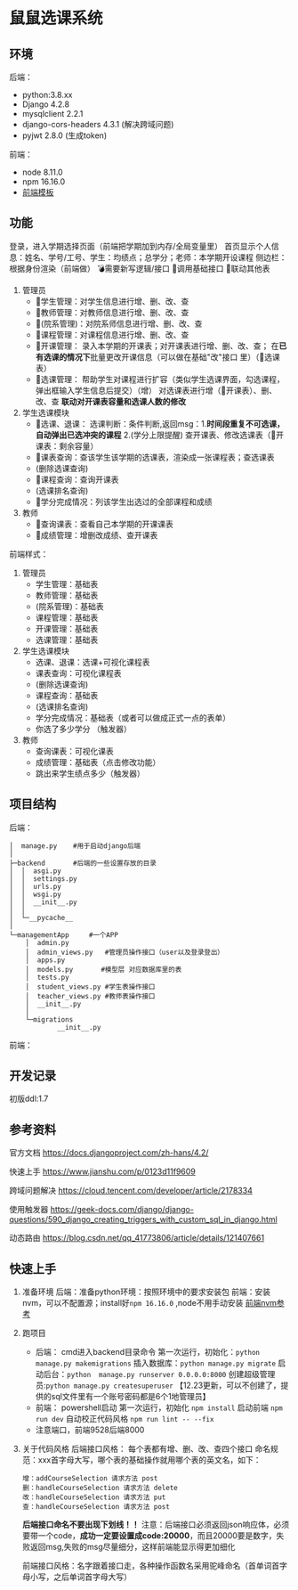 # 鼠鼠选课系统
## 环境
后端：
- python:3.8.xx
- Django 4.2.8
- mysqlclient 2.2.1
- django-cors-headers 4.3.1 (解决跨域问题)
- pyjwt 2.8.0 (生成token)

前端：
- node 8.11.0
- npm 16.16.0
- [前端模板](https://github.com/PanJiaChen/vue-admin-template)

## 功能
登录，进入学期选择页面（前端把学期加到内存/全局变量里）
首页显示个人信息：姓名、学号/工号、学生：均绩点；总学分；老师：本学期开设课程
侧边栏：根据身份渲染（前端做）
💣需要新写逻辑/接口
🥬调用基础接口
📢联动其他表
1. 管理员
    - 🥬学生管理：对学生信息进行增、删、改、查
    - 🥬教师管理：对教师信息进行增、删、改、查
    - 🥬(院系管理)：对院系师信息进行增、删、改、查
    - 🥬课程管理：对课程信息进行增、删、改、查
    - 🥬开课管理：
        录入本学期的开课表；对开课表进行增、删、改、查；
        在**已有选课的情况下**批量更改开课信息（可以做在基础"改"接口 里）（📢选课表）
    - 🥬选课管理：
        帮助学生对课程进行扩容（类似学生选课界面，勾选课程，弹出框输入学生信息后提交）（增）
        对选课表进行增（📢开课表）、删、改、查
        **联动对开课表容量和选课人数的修改**
2. 学生选课模块
    - 🥬选课、退课：
        选课判断：条件判断,返回msg：1.**时间段重复不可选课，自动弹出已选冲突的课程** 2.(学分上限提醒)
        查开课表、修改选课表（📢开课表：剩余容量）
    - 🥬课表查询：查该学生该学期的选课表，渲染成一张课程表；查选课表
    - (删除选课查询)
    - 🥬课程查询：查询开课表
    - (选课排名查询)
    - 🥬学分完成情况：列该学生出选过的全部课程和成绩
3. 教师
    - 🥬查询课表：查看自己本学期的开课课表
    - 🥬成绩管理：增删改成绩、查开课表

前端样式：
1. 管理员
    - 学生管理：基础表
    - 教师管理：基础表
    - (院系管理)：基础表
    - 课程管理：基础表
    - 开课管理：基础表
    - 选课管理：基础表
2. 学生选课模块
    - 选课、退课：选课+可视化课程表
    - 课表查询：可视化课程表
    - (删除选课查询)
    - 课程查询：基础表
    - (选课排名查询)
    - 学分完成情况：基础表（或者可以做成正式一点的表单）
    - 你选了多少学分 （触发器）
3. 教师
    - 查询课表：可视化课表
    - 成绩管理：基础表（点击修改功能）
    - 跳出来学生绩点多少（触发器）

## 项目结构
后端：
```
│  manage.py    #用于启动django后端
│
├─backend       #后端的一些设置存放的目录
│  │  asgi.py
│  │  settings.py
│  │  urls.py
│  │  wsgi.py
│  │  __init__.py
│  │
│  └─__pycache__
│
└─managementApp     #一个APP
    │  admin.py
    │  admin_views.py   #管理员操作接口（user以及登录登出）
    │  apps.py
    │  models.py       #模型层 对应数据库里的表
    │  tests.py
    │  student_views.py #学生表操作接口
    │  teacher_views.py #教师表操作接口
    │  __init__.py
    │  
    └─migrations
            __init__.py
```
前端：
## 开发记录
初版ddl:1.7


## 参考资料

官方文档 https://docs.djangoproject.com/zh-hans/4.2/

快速上手 https://www.jianshu.com/p/0123d11f9609

跨域问题解决 https://cloud.tencent.com/developer/article/2178334

使用触发器 https://geek-docs.com/django/django-questions/590_django_creating_triggers_with_custom_sql_in_django.html

动态路由 https://blog.csdn.net/qq_41773806/article/details/121407661

## 快速上手

1. 准备环境
    后端：准备python环境：按照环境中的要求安装包
    前端：安装nvm，可以不配置源；install好`npm 16.16.0` ,node不用手动安装
    [前端nvm参考](https://blog.csdn.net/HuangsTing/article/details/113857145)
2. 跑项目
    - 后端：
        cmd进入backend目录命令 
        第一次运行，初始化：`python manage.py makemigrations`
        插入数据库：`python manage.py migrate`
        启动后台：`python  manage.py runserver 0.0.0.0:8000`
        创建超级管理员:`python manage.py createsuperuser`
        【12.23更新，可以不创建了，提供的sql文件里有一个账号密码都是6个1地管理员】
    - 前端：
        powershell启动
        第一次运行，初始化 `npm install` 
        启动前端 `npm run dev`
        自动校正代码风格 `npm run lint -- --fix`
    - 注意端口，前端9528后端8000
3. 关于代码风格
    后端接口风格：
    每个表都有增、删、改、查四个接口
    命名规范：xxx首字母大写，哪个表的基础操作就用哪个表的英文名，如下：
    ``` 
    增：addCourseSelection 请求方法 post
    删：handleCourseSelection 请求方法 delete
    改：handleCourseSelection 请求方法 put
    查：handleCourseSelection 请求方法 post
    ```
    **后端接口命名不要出现下划线！！**
    注意：后端接口必须返回json响应体，必须要带一个code，**成功一定要设置成code:20000**，而且20000要是数字，失败返回msg,失败的msg尽量细分，这样前端能显示得更加细化

    前端接口风格：名字跟着接口走，各种操作函数名采用驼峰命名（首单词首字母小写，之后单词首字母大写）
